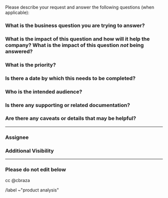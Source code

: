 <!---This issue is for ad hoc requests for the Product Analysis team.
If you need analysis on an experiment, please use the `experiment_template`---->

Please describe your request and answer the following questions (when applicable):

### What is the business question you are trying to answer?


### What is the impact of this question and how will it help the company? What is the impact of this question _not_ being answered?


### What is the priority? 
<!---If you have other issues in the backlog, please include the relative priority of this issue 
compared to those. (This does not necessarily need to be specific, but it's helpful to know
if this is you top priority vs something that can be addressed after other asks.)---->


### Is there a date by which this **needs** to be completed?
<!---Please include the "why" along with the date.---->


### Who is the intended audience?
<!---Examples: Growth team, Key Meeting attendees, etc.---->


### Is there any supporting or related documentation?
<!---Please include links to any relevant epics, issues, MRs, instrumentation details, etc. 
For example, if the request involves user experience change (ex: credit card verification), please 
include the relevant event names, any details or context on the user experience, dates, etc.---->


### Are there any caveats or details that may be helpful?
<!---Please provide any additional context, dependencies, "gotchas", potential blockers, etc.---->


---

### Assignee
<!---Please assign the issue to your analyst contact, if applicable. Otherwise, you can assign 
to @cbraza.---->


### Additional Visibility
<!---Please tag anyone else who is involved and/or should have visibility into this issue.---->


---
### Please do not edit below

cc @cbraza

/label ~"product analysis"
